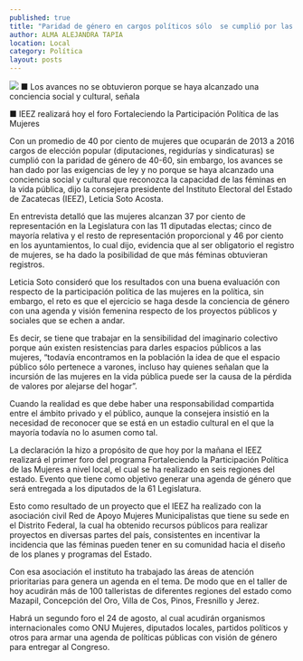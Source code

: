 ```yaml
---
published: true
title: "Paridad de género en cargos políticos sólo  se cumplió por las exigencias de ley: Soto"
author: ALMA ALEJANDRA TAPIA
location: Local
category: Política
layout: posts
---
```


![](http://i.imgur.com/fNTgDGIm.jpg)
■ Los avances no se obtuvieron porque se haya alcanzado una conciencia social y cultural, señala

■ IEEZ realizará hoy el foro Fortaleciendo la Participación Política de las Mujeres

Con un promedio de 40 por ciento de mujeres que ocuparán de 2013 a 2016 cargos de elección popular (diputaciones, regidurías y sindicaturas) se cumplió con la paridad de género de 40-60, sin embargo, los avances se han dado por las exigencias de ley y no porque se haya alcanzado una conciencia social y cultural que reconozca la capacidad de las féminas en la vida pública, dijo la consejera presidente del Instituto Electoral del Estado de Zacatecas (IEEZ), Leticia Soto Acosta.

En entrevista detalló que las mujeres alcanzan 37 por ciento de representación en la Legislatura con las 11 diputadas electas; cinco de mayoría relativa y el resto de representación proporcional y 46 por ciento en los ayuntamientos, lo cual dijo, evidencia que al ser obligatorio el registro de mujeres, se ha dado la posibilidad de que más féminas obtuvieran registros.

Leticia Soto consideró que los resultados con una buena evaluación con respecto de la participación política de las mujeres en la política, sin embargo, el reto es que el ejercicio se haga desde la conciencia de género con una agenda y visión femenina respecto de los proyectos públicos y sociales que se echen a andar.

Es decir, se tiene que trabajar en la sensibilidad del imaginario colectivo porque aún existen resistencias para darles espacios públicos a las mujeres, “todavía encontramos en la población la idea de que el espacio público sólo pertenece a varones, incluso hay quienes señalan que la incursión de las mujeres en la vida pública puede ser la causa de la pérdida de valores por alejarse del hogar”.  

Cuando la realidad es que debe haber una responsabilidad compartida entre el ámbito privado y el público, aunque la consejera insistió en la necesidad de reconocer que se está en un estadio cultural en el que la mayoría todavía no lo asumen como tal.

La declaración la hizo a propósito de que hoy por la mañana el IEEZ realizará el primer foro del programa Fortaleciendo la Participación Política de las Mujeres a nivel local, el cual se ha realizado en seis regiones del estado. Evento que tiene como objetivo generar una agenda de género que será entregada a los diputados de la 61 Legislatura.

Esto como resultado de un proyecto que el IEEZ ha realizado con la asociación civil Red de Apoyo Mujeres Municipalistas que tiene su sede en el Distrito Federal, la cual ha obtenido recursos públicos para realizar proyectos en diversas partes del país, consistentes en incentivar la incidencia que las féminas pueden tener en su comunidad hacia el diseño de los planes y programas del Estado.  

Con esa asociación el instituto ha trabajado las áreas de atención prioritarias para genera un agenda en el tema. De modo que en el taller de hoy acudirán más de 100 talleristas de diferentes regiones del estado como Mazapil, Concepción del Oro, Villa de Cos, Pinos, Fresnillo y Jerez.  

Habrá un segundo foro el 24 de agosto, al cual acudirán organismos internacionales como ONU Mujeres, diputados locales, partidos políticos y otros para armar una agenda de políticas públicas con visión de género para entregar al Congreso.
